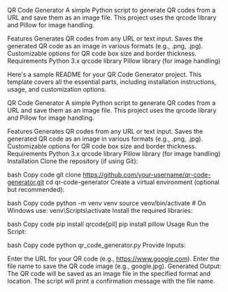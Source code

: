 QR Code Generator
A simple Python script to generate QR codes from a URL and save them as an image file. This project uses the qrcode library and Pillow for image handling.

Features
Generates QR codes from any URL or text input.
Saves the generated QR code as an image in various formats (e.g., .png, .jpg).
Customizable options for QR code box size and border thickness.
Requirements
Python 3.x
qrcode library
Pillow library (for image handling)


Here's a sample README for your QR Code Generator project. This template covers all the essential parts, including installation instructions, usage, and customization options.

QR Code Generator
A simple Python script to generate QR codes from a URL and save them as an image file. This project uses the qrcode library and Pillow for image handling.

Features
Generates QR codes from any URL or text input.
Saves the generated QR code as an image in various formats (e.g., .png, .jpg).
Customizable options for QR code box size and border thickness.
Requirements
Python 3.x
qrcode library
Pillow library (for image handling)
Installation
Clone the repository (if using Git):

bash
Copy code
git clone https://github.com/your-username/qr-code-generator.git
cd qr-code-generator
Create a virtual environment (optional but recommended):

bash
Copy code
python -m venv venv
source venv/bin/activate  # On Windows use: venv\Scripts\activate
Install the required libraries:

bash
Copy code
pip install qrcode[pil]
pip install pillow
Usage
Run the Script:

bash
Copy code
python qr_code_generator.py
Provide Inputs:

Enter the URL for your QR code (e.g., https://www.google.com).
Enter the file name to save the QR code image (e.g., google.jpg).
Generated Output: The QR code will be saved as an image file in the specified format and location. The script will print a confirmation message with the file name.